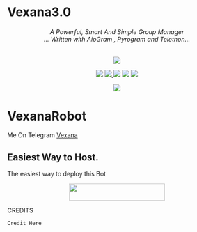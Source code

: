 # Vexana3.0
<h6 align="center">A Powerful, Smart And Simple Group Manager <br> ... Written with AioGram , Pyrogram and Telethon...</h4>



<p align="center">
   <a href="https://www.python.org/" alt="made-with-python"> <img src="https://img.shields.io/badge/Made%20with-Python-1f425f.svg?style=flat-square&logo=python&color=blue" /> </a>
</p>
<p align="center">
    <a href="https://github.com/aksr-aashish/Vexana2.0"> <img src="https://img.shields.io/github/repo-size/aksr-aashish/Vexana3.0?color=orange&logo=github&logoColor=green&style=for-the-badge" /></a>
    </a>
  <a href="https://github.com/aksr-aashish/vexana1.0/tree/patch1.0/graphs/commit-activity" alt="Maintenance"> <img src="https://img.shields.io/badge/Maintained%3F-yes-green.svg?style=flat-square" /> </a> 
    <a href="https://github.com/aksr-aashish/Vexana3.0/issues"> <img src="https://img.shields.io/github/issues/aksr-aashish/Vexana3.0?color=blueviolet&logo=github&logoColor=green&style=for-the-badge" /></a>
    <a href="https://github.com/aksr-aashish/Vexana3.0/network/members"> <img src="https://img.shields.io/github/forks/aksr-aashish/Vexana3.0?color=red&logo=github&logoColor=green&style=for-the-badge" /></a>  
    <a href="https://pypi.org/project/Telethon/"> <img src="https://img.shields.io/pypi/v/telethon?color=yellow&label=telethon&logo=python&logoColor=green&style=for-the-badge" /></a>
</p>

<p align="center">
  <img src="https://telegra.ph/file/4a7d5037bcdd1e74a517a.jpg">
</p>

# VexanaRobot
Me On Telegram [Vexana](https://t.me/Vexana_Robot)

## Easiest Way to Host.
The easiest way to deploy this Bot
<p align="center"><a href="https://heroku.com/deploy?template=https://github.com/aksr-aashish/Vexana3.0"> <img src="https://img.shields.io/badge/Deploy%20To%20Heroku-black?style=for-the-badge&logo=heroku" width="220" height="38.45"/></a></p>
 
CREDITS
```
Credit Here

```
